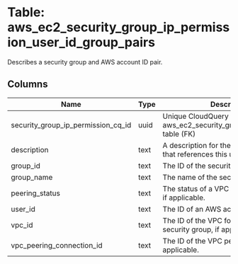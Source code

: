 
# Table: aws_ec2_security_group_ip_permission_user_id_group_pairs
Describes a security group and AWS account ID pair.
## Columns
| Name        | Type           | Description  |
| ------------- | ------------- | -----  |
|security_group_ip_permission_cq_id|uuid|Unique CloudQuery ID of aws_ec2_security_group_ip_permissions table (FK)|
|description|text|A description for the security group rule that references this user ID group pair.|
|group_id|text|The ID of the security group.|
|group_name|text|The name of the security group.|
|peering_status|text|The status of a VPC peering connection, if applicable.|
|user_id|text|The ID of an AWS account.|
|vpc_id|text|The ID of the VPC for the referenced security group, if applicable.|
|vpc_peering_connection_id|text|The ID of the VPC peering connection, if applicable.|
